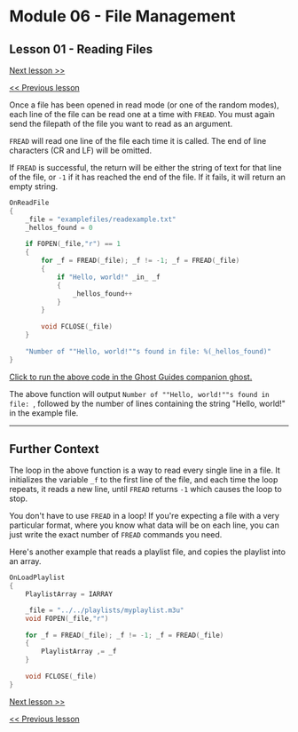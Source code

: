 # Module 06 - File Management

## Lesson 01 - Reading Files

[Next lesson >>](../module_06_file_management/02_writing_files.md)

[<< Previous lesson](../module_06_file_management/00_opening_and_closing_files.md)

Once a file has been opened in read mode (or one of the random modes), each line of the file can be read one at a time with `FREAD`. You must again send the filepath of the file you want to read as an argument.

`FREAD` will read one line of the file each time it is called. The end of line characters (CR and LF) will be omitted.

If `FREAD` is successful, the return will be either the string of text for that line of the file, or `-1` if it has reached the end of the file. If it fails, it will return an empty string.

```c
OnReadFile
{
	_file = "examplefiles/readexample.txt"
	_hellos_found = 0
	
	if FOPEN(_file,"r") == 1
	{
		for _f = FREAD(_file); _f != -1; _f = FREAD(_file)
		{
			if "Hello, world!" _in_ _f
			{
				_hellos_found++
			}
		}
		
		void FCLOSE(_file)
	}
	
	"Number of ""Hello, world!""s found in file: %(_hellos_found)"
}
```

[Click to run the above code in the Ghost Guides companion ghost.](https://zichqec.github.io/s-the-skeleton/jump.html?url=x-ukagaka-link%3Atype%3Devent%26ghost%3DGhost%20Guides%26info%3DOnExample.M6.L1.ReadFile)

The above function will output `Number of ""Hello, world!""s found in file: `, followed by the number of lines containing the string "Hello, world!" in the example file.

---

## Further Context

The loop in the above function is a way to read every single line in a file. It initializes the variable `_f` to the first line of the file, and each time the loop repeats, it reads a new line, until `FREAD` returns `-1` which causes the loop to stop.

You don't have to use `FREAD` in a loop! If you're expecting a file with a very particular format, where you know what data will be on each line, you can just write the exact number of `FREAD` commands you need.

Here's another example that reads a playlist file, and copies the playlist into an array.

```c
OnLoadPlaylist
{
	PlaylistArray = IARRAY

	_file = "../../playlists/myplaylist.m3u"
	void FOPEN(_file,"r")
	
	for _f = FREAD(_file); _f != -1; _f = FREAD(_file)
	{
		PlaylistArray ,= _f
	}
	
	void FCLOSE(_file)
}
```

[Next lesson >>](../module_06_file_management/02_writing_files.md)

[<< Previous lesson](../module_06_file_management/00_opening_and_closing_files.md)
